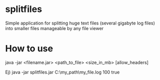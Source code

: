 # splitfiles
Simple application for splitting huge text files (several gigabyte log files) into smaller files manageable by any file viewer

# How to use

java -jar <filename.jar> <path_to_file> <size_in_mb> [allow_headers]

Ej) java -jar splitfiles.jar C:\my_path\my_file.log 100 true
